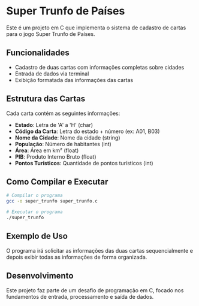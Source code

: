 # Super Trunfo de Países

Este é um projeto em C que implementa o sistema de cadastro de cartas para o jogo Super Trunfo de Países.

## Funcionalidades

- Cadastro de duas cartas com informações completas sobre cidades
- Entrada de dados via terminal
- Exibição formatada das informações das cartas

## Estrutura das Cartas

Cada carta contém as seguintes informações:
- **Estado**: Letra de 'A' a 'H' (char)
- **Código da Carta**: Letra do estado + número (ex: A01, B03)
- **Nome da Cidade**: Nome da cidade (string)
- **População**: Número de habitantes (int)
- **Área**: Área em km² (float)
- **PIB**: Produto Interno Bruto (float)
- **Pontos Turísticos**: Quantidade de pontos turísticos (int)

## Como Compilar e Executar

```bash
# Compilar o programa
gcc -o super_trunfo super_trunfo.c

# Executar o programa
./super_trunfo
```

## Exemplo de Uso

O programa irá solicitar as informações das duas cartas sequencialmente e depois exibir todas as informações de forma organizada.

## Desenvolvimento

Este projeto faz parte de um desafio de programação em C, focado nos fundamentos de entrada, processamento e saída de dados.

